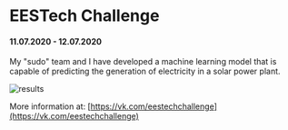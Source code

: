 # EESTech Challenge 
#### 11.07.2020 - 12.07.2020

My "sudo" team and I have developed a machine learning model that is capable of predicting the generation of electricity in a solar power plant.

![results](https://sun9-59.userapi.com/c858028/v858028552/22161a/8PQm5cpbH8M.jpg)

More information at: [https://vk.com/eestechchallenge](https://vk.com/eestechchallenge)
